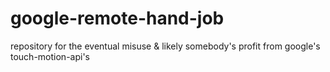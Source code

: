 # google-remote-hand-job
repository for the eventual misuse &amp; likely somebody's profit from google's touch-motion-api's
